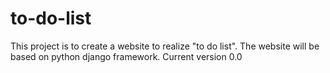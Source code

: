 # to-do-list
This project is to create a website to realize "to do list". 
The website will be based on python django framework.
Current version 0.0
